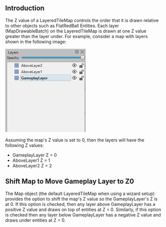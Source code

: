 ## Introduction

The Z value of a LayeredTileMap controls the order that it is drawn relative to other objects such as FlatRedBall Entities. Each layer (MapDrawableBatch) on the LayeredTileMap is drawn at one Z value greater than the layer under. For example, consider a map with layers shown in the following image:

![](/media/2022-04-img_6255b9186ee1f.png)

Assuming the map's Z value is set to 0, then the layers will have the following Z values:

-   GameplayLayer Z = 0
-   AboveLayer1 Z = 1
-   AboveLayer2 Z = 2

## Shift Map to Move Gameplay Layer to Z0

The Map object (the default LayeredTileMap when using a wizard setup) provides the option to shift the map's Z value so the GameplayLayer's Z is at 0. If this option is checked, then any layer above GameplayLayer has a positive Z value and draws on top of entities at Z = 0. Similarly, if this option is checked then any layer below GameplayLayer has a negative Z value and draws under entities at Z = 0.
